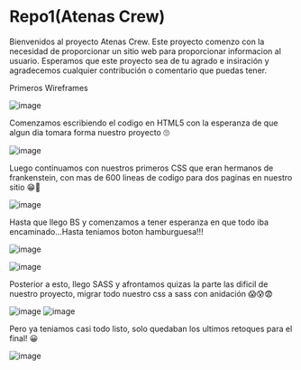 # Repo1(Atenas Crew)
Bienvenidos al proyecto Atenas Crew. Este proyecto comenzo con la necesidad de proporcionar un sitio web para proporcionar informacion al usuario. Esperamos que este proyecto sea de tu agrado e insiración y agradecemos cualquier contribución o comentario que puedas tener.	

Primeros Wireframes

![image](https://github.com/Juandibiasi/Repo1/assets/130708899/2b330b96-c62a-4d5e-8eee-f2e251167210)

Comenzamos escribiendo el codigo en HTML5 con la esperanza de que algun dia tomara forma nuestro proyecto 🙄

![image](https://github.com/Juandibiasi/Repo1/assets/130708899/abd98878-58a2-48dd-bc2b-db413e70bdd2)

Luego continuamos con nuestros primeros CSS que eran hermanos de frankenstein, con mas de 600 lineas de codigo para dos paginas en nuestro sitio 😁🤣

![image](https://github.com/Juandibiasi/Repo1/assets/130708899/37bed35f-564c-46e6-8e32-92420c659e14)

Hasta que llego BS y comenzamos a tener esperanza en que todo iba encaminado...Hasta teniamos boton hamburguesa!!!

![image](https://github.com/Juandibiasi/Repo1/assets/130708899/b72d1dc1-6d2a-4b9d-8dc2-7e63ea623f67)

![image](https://github.com/Juandibiasi/Repo1/assets/130708899/b027bef7-11d6-44f8-aa83-9f7340866e2a)

Posterior a esto, llego SASS y afrontamos quizas la parte las dificil de nuestro proyecto, migrar todo nuestro css a sass con anidación 😱😰😨

![image](https://github.com/Juandibiasi/Repo1/assets/130708899/9fc60a03-8791-45c4-b5ff-b9a548535ff6)
![image](https://github.com/Juandibiasi/Repo1/assets/130708899/05102388-af31-4027-a22a-e6861a743bd8)

Pero ya teniamos casi todo listo, solo quedaban los ultimos retoques para el final! 😀

![image](https://github.com/Juandibiasi/Repo1/assets/130708899/8833facc-9903-4c03-964f-24c3259e83a8)


